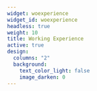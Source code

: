 ```yaml
---
widget: woexperience
widget_id: woexperience
headless: true
weight: 10
title: Working Experience
active: true
design:
  columns: "2"
  background:
    text_color_light: false
    image_darken: 0
---
```

